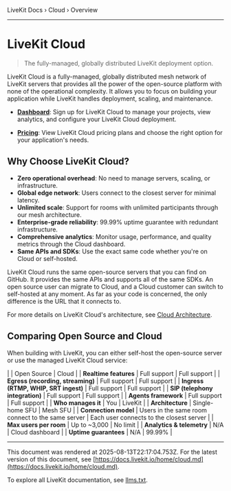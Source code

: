 LiveKit Docs › Cloud › Overview

---

# LiveKit Cloud

> The fully-managed, globally distributed LiveKit deployment option.

LiveKit Cloud is a fully-managed, globally distributed mesh network of LiveKit servers that provides all the power of the open-source platform with none of the operational complexity. It allows you to focus on building your application while LiveKit handles deployment, scaling, and maintenance.

- **[Dashboard](https://cloud.livekit.io)**: Sign up for LiveKit Cloud to manage your projects, view analytics, and configure your LiveKit Cloud deployment.

- **[Pricing](https://livekit.io/pricing)**: View LiveKit Cloud pricing plans and choose the right option for your application's needs.

## Why Choose LiveKit Cloud?

- **Zero operational overhead**: No need to manage servers, scaling, or infrastructure.
- **Global edge network**: Users connect to the closest server for minimal latency.
- **Unlimited scale**: Support for rooms with unlimited participants through our mesh architecture.
- **Enterprise-grade reliability**: 99.99% uptime guarantee with redundant infrastructure.
- **Comprehensive analytics**: Monitor usage, performance, and quality metrics through the Cloud dashboard.
- **Same APIs and SDKs**: Use the exact same code whether you're on Cloud or self-hosted.

LiveKit Cloud runs the same open-source servers that you can find on GitHub. It provides the same APIs and supports all of the same SDKs. An open source user can migrate to Cloud, and a Cloud customer can switch to self-hosted at any moment. As far as your code is concerned, the only difference is the URL that it connects to.

For more details on LiveKit Cloud's architecture, see [Cloud Architecture](https://docs.livekit.io/home/cloud/architecture.md).

## Comparing Open Source and Cloud

When building with LiveKit, you can either self-host the open-source server or use the managed LiveKit Cloud service:

|  | Open Source | Cloud |
| **Realtime features** | Full support | Full support |
| **Egress (recording, streaming)** | Full support | Full support |
| **Ingress (RTMP, WHIP, SRT ingest)** | Full support | Full support |
| **SIP (telephony integration)** | Full support | Full support |
| **Agents framework** | Full support | Full support |
| **Who manages it** | You | LiveKit |
| **Architecture** | Single-home SFU | Mesh SFU |
| **Connection model** | Users in the same room connect to the same server | Each user connects to the closest server |
| **Max users per room** | Up to ~3,000 | No limit |
| **Analytics & telemetry** | N/A | Cloud dashboard |
| **Uptime guarantees** | N/A | 99.99% |

---

This document was rendered at 2025-08-13T22:17:04.753Z.
For the latest version of this document, see [https://docs.livekit.io/home/cloud.md](https://docs.livekit.io/home/cloud.md).

To explore all LiveKit documentation, see [llms.txt](https://docs.livekit.io/llms.txt).